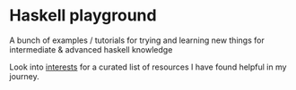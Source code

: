 # Haskell playground

A bunch of examples / tutorials for trying and learning new things for intermediate & advanced haskell knowledge

Look into [interests](/src/interests) for a curated list of resources I have found helpful in my journey.

